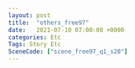 ```yaml
---
layout: post
title:  "others_free97"
date:   2021-07-10 07:00:00 +0000
categories: Etc
Tags: Story Etc
SceneCode: ["scene_free97_q1_s20"]
---
```

